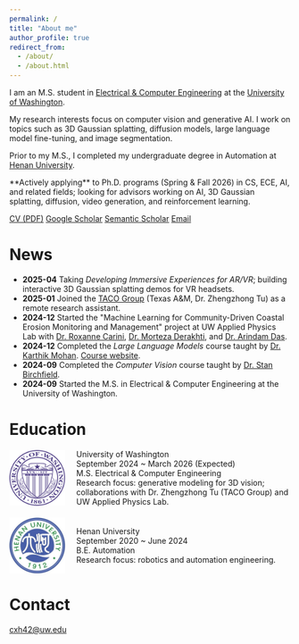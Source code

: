 ```yaml
---
permalink: /
title: "About me"
author_profile: true
redirect_from: 
  - /about/
  - /about.html
---
```


I am an M.S. student in [Electrical & Computer Engineering](https://www.ece.uw.edu/) at the [University of Washington](https://www.washington.edu/).

My research interests focus on computer vision and generative AI. I work on topics such as 3D Gaussian splatting, diffusion models, large language model fine-tuning, and image segmentation.

Prior to my M.S., I completed my undergraduate degree in Automation at [Henan University](https://iao.henu.edu.cn/yw/Home.htm).

<div class="notice--primary" markdown="1">
**Actively applying** to Ph.D. programs (Spring & Fall 2026) in CS, ECE, AI, and related fields; looking for advisors working on AI, 3D Gaussian splatting, diffusion, video generation, and reinforcement learning.
</div>

<p class="btn-group">
  <a class="btn" href="/files/CV.pdf" target="_blank" rel="noopener">CV (PDF)</a>
  <a class="btn" href="https://scholar.google.com/citations?user=cz2w7mcAAAAJ&hl=en" target="_blank" rel="noopener">Google Scholar</a>
  <a class="btn" href="https://www.semanticscholar.org/author/2118654132" target="_blank" rel="noopener">Semantic Scholar</a>
  <a class="btn" href="mailto:cxh42@uw.edu">Email</a>
</p>

News
=====
- **2025-04** Taking *Developing Immersive Experiences for AR/VR*; building interactive 3D Gaussian splatting demos for VR headsets.
- **2025-01** Joined the [TACO Group](https://taco-group.github.io/) (Texas A&M, Dr. Zhengzhong Tu) as a remote research assistant.
- **2024-12** Started the "Machine Learning for Community-Driven Coastal Erosion Monitoring and Management" project at UW Applied Physics Lab with [Dr. Roxanne Carini](https://www.apl.washington.edu/people/profile.php?last_name=Carini&first_name=Roxanne), [Dr. Morteza Derakhti](https://www.ce.washington.edu/facultyfinder/morteza-derakhti), and [Dr. Arindam Das](https://www.ece.uw.edu/people/arindam-das/).
- **2024-12** Completed the *Large Language Models* course taught by [Dr. Karthik Mohan](https://www.linkedin.com/in/karthik-mohan-72a4b323/). [Course website](https://bytesizeml.github.io/llm2025/).
- **2024-09** Completed the *Computer Vision* course taught by [Dr. Stan Birchfield](https://research.nvidia.com/person/stan-birchfield).
- **2024-09** Started the M.S. in Electrical & Computer Engineering at the University of Washington.

Education
=====
<div style="display: flex; align-items: center; margin-bottom: 20px;">
    <img src="/images/uwlogo.png" alt="University of Washington logo" width="100px" style="margin-right: 20px;">
    <div>
        <p style="margin: 0;">University of Washington</p>
        <p style="margin: 0;">September 2024 ~ March 2026 (Expected)</p>
        <p style="margin: 0;">M.S. Electrical & Computer Engineering</p>
        <p style="margin: 0;">Research focus: generative modeling for 3D vision; collaborations with Dr. Zhengzhong Tu (TACO Group) and UW Applied Physics Lab.</p>
    </div>
</div>

<div style="display: flex; align-items: center; margin-bottom: 20px;">
    <img src="/images/henulogo.png" alt="Henan University logo" width="100px" style="margin-right: 20px;">
    <div>
        <p style="margin: 0;">Henan University</p>
        <p style="margin: 0;">September 2020 ~ June 2024</p>
        <p style="margin: 0;">B.E. Automation</p>
        <p style="margin: 0;">Research focus: robotics and automation engineering.</p>
    </div>
</div>

Contact
=====
[cxh42@uw.edu](mailto:cxh42@uw.edu)
